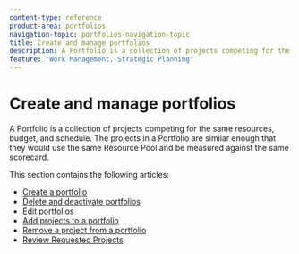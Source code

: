 ```yaml
---
content-type: reference
product-area: portfolios
navigation-topic: portfolios-navigation-topic
title: Create and manage portfolios
description: A Portfolio is a collection of projects competing for the same resources, budget, and schedule. The projects in a Portfolio are similar enough that they would use the same Resource Pool and be measured against the same scorecard.
feature: "Work Management, Strategic Planning"
---
```


# Create and manage portfolios

A Portfolio is a collection of projects competing for the same resources, budget, and schedule. The projects in a Portfolio are similar enough that they would use the same Resource Pool and be measured against the same scorecard.

This section contains the following articles:

* [Create a portfolio](../../../manage-work/portfolios/create-and-manage-portfolios/create-portfolios.md) 
* [Delete and deactivate portfolios](../../../manage-work/portfolios/create-and-manage-portfolios/delete-deactivate-portfolios.md) 
* [Edit portfolios](../../../manage-work/portfolios/create-and-manage-portfolios/edit-portfolios.md) 
* [Add projects to a portfolio](../../../manage-work/portfolios/create-and-manage-portfolios/add-projects-to-portfolios.md) 
* [Remove a project from a portfolio](../../../manage-work/portfolios/create-and-manage-portfolios/remove-project-from-portfolio.md) 
* [Review Requested Projects](../../../manage-work/portfolios/create-and-manage-portfolios/review-requested-projects.md)

